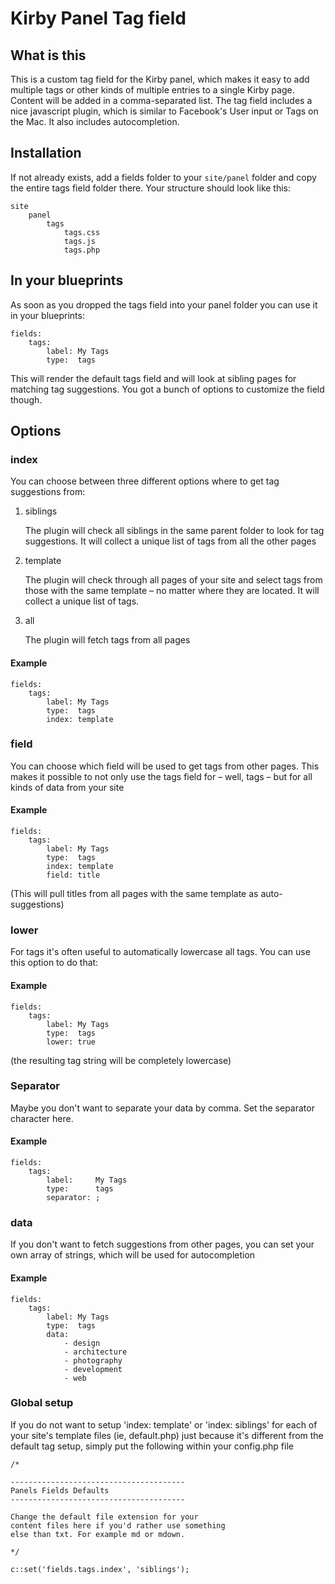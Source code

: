 # Kirby Panel Tag field

## What is this

This is a custom tag field for the Kirby panel, which makes it easy to add multiple tags or other kinds of multiple entries to a single Kirby page. Content will be added in a comma-separated list. The tag field includes a nice javascript plugin, which is similar to Facebook's User input or Tags on the Mac. It also includes autocompletion.

## Installation

If not already exists, add a fields folder to your `site/panel` folder and copy the entire tags field folder there. Your structure should look like this: 

	site
		panel
			tags
				tags.css
				tags.js
				tags.php

## In your blueprints

As soon as you dropped the tags field into your panel folder you can use it in your blueprints: 

	fields:
		tags: 
			label: My Tags
			type:  tags

This will render the default tags field and will look at sibling pages for matching tag suggestions. You got a bunch of options to customize the field though. 

## Options

### index

You can choose between three different options where to get tag suggestions from: 

1. siblings

	The plugin will check all siblings in the same parent folder to look for tag suggestions. It will collect a unique list of tags from all the other pages

2. template

	The plugin will check through all pages of your site and select tags from those with the same template – no matter where they are located. It will collect a unique list of tags. 

3. all

	The plugin will fetch tags from all pages

#### Example

	fields:
		tags: 
			label: My Tags
			type:  tags
			index: template


### field

You can choose which field will be used to get tags from other pages. This makes it possible to not only use the tags field for – well, tags – but for all kinds of data from your site

#### Example

	fields:
		tags: 
			label: My Tags
			type:  tags
			index: template
			field: title

(This will pull titles from all pages with the same template as auto-suggestions)

### lower

For tags it's often useful to automatically lowercase all tags. You can use this option to do that:

#### Example

	fields:
		tags: 
			label: My Tags
			type:  tags
			lower: true

(the resulting tag string will be completely lowercase)

### Separator

Maybe you don't want to separate your data by comma. Set the separator character here. 

#### Example

	fields:
		tags: 
			label:     My Tags
			type:      tags
			separator: ;

### data

If you don't want to fetch suggestions from other pages, you can set your own array of strings, which will be used for autocompletion

#### Example

	fields:
		tags: 
			label: My Tags
			type:  tags
			data: 
				- design
				- architecture
				- photography
				- development
				- web


### Global setup

If you do not want to setup 'index: template' or 'index: siblings' for each of your site's template files (ie, default.php) just because it's different from the default tag setup, simply put the following within your config.php file

	/*

	---------------------------------------
	Panels Fields Defaults
	---------------------------------------

	Change the default file extension for your
	content files here if you'd rather use something
	else than txt. For example md or mdown.

	*/

    c::set('fields.tags.index', 'siblings');

